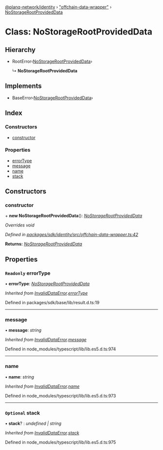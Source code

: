 [@planq-network/identity](../README.md) › ["offchain-data-wrapper"](../modules/_offchain_data_wrapper_.md) › [NoStorageRootProvidedData](_offchain_data_wrapper_.nostoragerootprovideddata.md)

# Class: NoStorageRootProvidedData

## Hierarchy

* RootError‹[NoStorageRootProvidedData](../enums/_offchain_data_wrapper_.offchainerrortypes.md#nostoragerootprovideddata)›

  ↳ **NoStorageRootProvidedData**

## Implements

* BaseError‹[NoStorageRootProvidedData](../enums/_offchain_data_wrapper_.offchainerrortypes.md#nostoragerootprovideddata)›

## Index

### Constructors

* [constructor](_offchain_data_wrapper_.nostoragerootprovideddata.md#constructor)

### Properties

* [errorType](_offchain_data_wrapper_.nostoragerootprovideddata.md#readonly-errortype)
* [message](_offchain_data_wrapper_.nostoragerootprovideddata.md#message)
* [name](_offchain_data_wrapper_.nostoragerootprovideddata.md#name)
* [stack](_offchain_data_wrapper_.nostoragerootprovideddata.md#optional-stack)

## Constructors

###  constructor

\+ **new NoStorageRootProvidedData**(): *[NoStorageRootProvidedData](_offchain_data_wrapper_.nostoragerootprovideddata.md)*

*Overrides void*

*Defined in [packages/sdk/identity/src/offchain-data-wrapper.ts:42](https://github.com/planq-network/planq-sdk/blob/master/packages/sdk/identity/src/offchain-data-wrapper.ts#L42)*

**Returns:** *[NoStorageRootProvidedData](_offchain_data_wrapper_.nostoragerootprovideddata.md)*

## Properties

### `Readonly` errorType

• **errorType**: *[NoStorageRootProvidedData](../enums/_offchain_data_wrapper_.offchainerrortypes.md#nostoragerootprovideddata)*

*Inherited from [InvalidDataError](_offchain_accessors_errors_.invaliddataerror.md).[errorType](_offchain_accessors_errors_.invaliddataerror.md#readonly-errortype)*

Defined in packages/sdk/base/lib/result.d.ts:19

___

###  message

• **message**: *string*

*Inherited from [InvalidDataError](_offchain_accessors_errors_.invaliddataerror.md).[message](_offchain_accessors_errors_.invaliddataerror.md#message)*

Defined in node_modules/typescript/lib/lib.es5.d.ts:974

___

###  name

• **name**: *string*

*Inherited from [InvalidDataError](_offchain_accessors_errors_.invaliddataerror.md).[name](_offchain_accessors_errors_.invaliddataerror.md#name)*

Defined in node_modules/typescript/lib/lib.es5.d.ts:973

___

### `Optional` stack

• **stack**? : *undefined | string*

*Inherited from [InvalidDataError](_offchain_accessors_errors_.invaliddataerror.md).[stack](_offchain_accessors_errors_.invaliddataerror.md#optional-stack)*

Defined in node_modules/typescript/lib/lib.es5.d.ts:975
